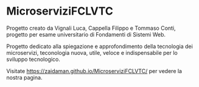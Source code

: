 # MicroserviziFCLVTC
Progetto creato da Vignali Luca, Cappella Filippo e Tommaso Conti, progetto per esame universitario di Fondamenti di Sistemi Web.

Progetto dedicato alla spiegazione e approfondimento della tecnologia dei microservizi, teconologia nuova, utile,
veloce e indispensabile per lo sviluppo tecnologico.

Visitate https://zaidaman.github.io/MicroserviziFCLVTC/ per vedere la nostra pagina.
